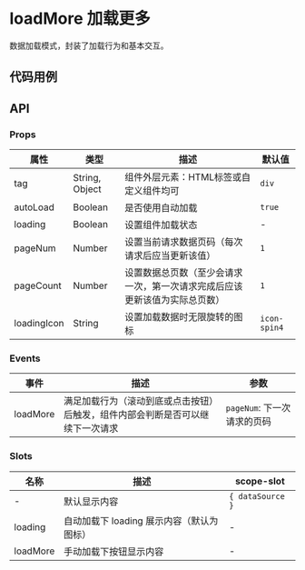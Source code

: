 # loadMore 加载更多

数据加载模式，封装了加载行为和基本交互。

## 代码用例
<!--code-->
## API

### Props
属性|类型|描述|默认值
---|---|---|---
tag|String, Object|组件外层元素：HTML标签或自定义组件均可|`div`
autoLoad|Boolean|是否使用自动加载|`true`
loading|Boolean|设置组件加载状态|-
pageNum|Number|设置当前请求数据页码（每次请求后应当更新该值）|`1`
pageCount|Number|设置数据总页数（至少会请求一次，第一次请求完成后应该更新该值为实际总页数）|`1`
loadingIcon|String|设置加载数据时无限旋转的图标|`icon-spin4`

### Events

事件|描述|参数
---|---|---
loadMore|满足加载行为（滚动到底或点击按钮）后触发，组件内部会判断是否可以继续下一次请求|`pageNum`: 下一次请求的页码

### Slots

名称|描述|scope-slot
---|---|---
-|默认显示内容|`{ dataSource }`
loading|自动加载下 loading 展示内容（默认为图标）|-
loadMore|手动加载下按钮显示内容|-
